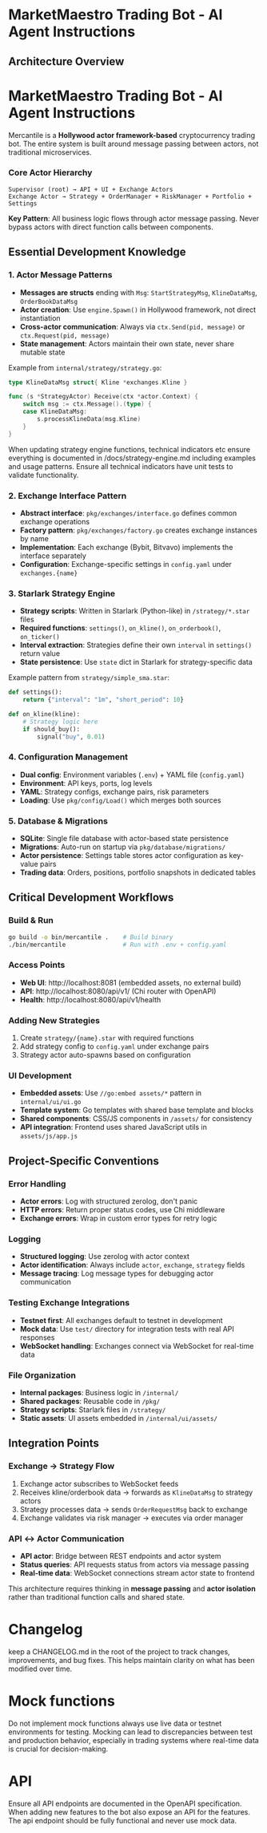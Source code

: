 # MarketMaestro Trading Bot - AI Agent Instructions

## Architecture Overview

# MarketMaestro Trading Bot - AI Agent Instructions
Mercantile is a **Hollywood actor framework-based** cryptocurrency trading bot. The entire system is built around message passing between actors, not traditional microservices.

### Core Actor Hierarchy
```
Supervisor (root) → API + UI + Exchange Actors
Exchange Actor → Strategy + OrderManager + RiskManager + Portfolio + Settings
```

**Key Pattern**: All business logic flows through actor message passing. Never bypass actors with direct function calls between components.

## Essential Development Knowledge

### 1. Actor Message Patterns
- **Messages are structs** ending with `Msg`: `StartStrategyMsg`, `KlineDataMsg`, `OrderBookDataMsg`
- **Actor creation**: Use `engine.Spawn()` in Hollywood framework, not direct instantiation
- **Cross-actor communication**: Always via `ctx.Send(pid, message)` or `ctx.Request(pid, message)`
- **State management**: Actors maintain their own state, never share mutable state

Example from `internal/strategy/strategy.go`:
```go
type KlineDataMsg struct{ Kline *exchanges.Kline }

func (s *StrategyActor) Receive(ctx *actor.Context) {
    switch msg := ctx.Message().(type) {
    case KlineDataMsg:
        s.processKlineData(msg.Kline)
    }
}
```

When updating strategy engine functions, technical indicators etc ensure everything is documented in /docs/strategy-engine.md including examples and usage patterns. Ensure all technical indicators have unit tests to validate functionality.

### 2. Exchange Interface Pattern
- **Abstract interface**: `pkg/exchanges/interface.go` defines common exchange operations
- **Factory pattern**: `pkg/exchanges/factory.go` creates exchange instances by name
- **Implementation**: Each exchange (Bybit, Bitvavo) implements the interface separately
- **Configuration**: Exchange-specific settings in `config.yaml` under `exchanges.{name}`

### 3. Starlark Strategy Engine
- **Strategy scripts**: Written in Starlark (Python-like) in `/strategy/*.star` files
- **Required functions**: `settings()`, `on_kline()`, `on_orderbook()`, `on_ticker()`
- **Interval extraction**: Strategies define their own `interval` in `settings()` return value
- **State persistence**: Use `state` dict in Starlark for strategy-specific data

Example pattern from `strategy/simple_sma.star`:
```python
def settings():
    return {"interval": "1m", "short_period": 10}

def on_kline(kline):
    # Strategy logic here
    if should_buy():
        signal("buy", 0.01)
```

### 4. Configuration Management
- **Dual config**: Environment variables (`.env`) + YAML file (`config.yaml`)
- **Environment**: API keys, ports, log levels
- **YAML**: Strategy configs, exchange pairs, risk parameters
- **Loading**: Use `pkg/config/Load()` which merges both sources

### 5. Database & Migrations
- **SQLite**: Single file database with actor-based state persistence
- **Migrations**: Auto-run on startup via `pkg/database/migrations/`
- **Actor persistence**: Settings table stores actor configuration as key-value pairs
- **Trading data**: Orders, positions, portfolio snapshots in dedicated tables

## Critical Development Workflows

### Build & Run
```bash
go build -o bin/mercantile .    # Build binary
./bin/mercantile                # Run with .env + config.yaml
```

### Access Points
- **Web UI**: http://localhost:8081 (embedded assets, no external build)
- **API**: http://localhost:8080/api/v1/ (Chi router with OpenAPI)
- **Health**: http://localhost:8080/api/v1/health

### Adding New Strategies
1. Create `strategy/{name}.star` with required functions
2. Add strategy config to `config.yaml` under exchange pairs
3. Strategy actor auto-spawns based on configuration

### UI Development
- **Embedded assets**: Use `//go:embed assets/*` pattern in `internal/ui/ui.go`
- **Template system**: Go templates with shared base template and blocks
- **Shared components**: CSS/JS components in `/assets/` for consistency
- **API integration**: Frontend uses shared JavaScript utils in `assets/js/app.js`

## Project-Specific Conventions

### Error Handling
- **Actor errors**: Log with structured zerolog, don't panic
- **HTTP errors**: Return proper status codes, use Chi middleware
- **Exchange errors**: Wrap in custom error types for retry logic

### Logging
- **Structured logging**: Use zerolog with actor context
- **Actor identification**: Always include `actor`, `exchange`, `strategy` fields
- **Message tracing**: Log message types for debugging actor communication

### Testing Exchange Integrations
- **Testnet first**: All exchanges default to testnet in development
- **Mock data**: Use `test/` directory for integration tests with real API responses
- **WebSocket handling**: Exchanges connect via WebSocket for real-time data

### File Organization
- **Internal packages**: Business logic in `/internal/`
- **Shared packages**: Reusable code in `/pkg/`
- **Strategy scripts**: Starlark files in `/strategy/`
- **Static assets**: UI assets embedded in `/internal/ui/assets/`

## Integration Points

### Exchange → Strategy Flow
1. Exchange actor subscribes to WebSocket feeds
2. Receives kline/orderbook data → forwards as `KlineDataMsg` to strategy actors
3. Strategy processes data → sends `OrderRequestMsg` back to exchange
4. Exchange validates via risk manager → executes via order manager

### API ↔ Actor Communication
- **API actor**: Bridge between REST endpoints and actor system
- **Status queries**: API requests status from actors via message passing
- **Real-time data**: WebSocket connections stream actor state to frontend

This architecture requires thinking in **message passing** and **actor isolation** rather than traditional function calls and shared state.

# Changelog

keep a CHANGELOG.md in the root of the project to track changes, improvements, and bug fixes. This helps maintain clarity on what has been modified over time.

# Mock functions

Do not implement mock functions always use live data or testnet environments for testing. Mocking can lead to discrepancies between test and production behavior, especially in trading systems where real-time data is crucial for decision-making.

# API

Ensure all API endpoints are documented in the OpenAPI specification. When adding new features to the bot also expose an API for the features. The api endpoint should be fully functional and never use mock data.
